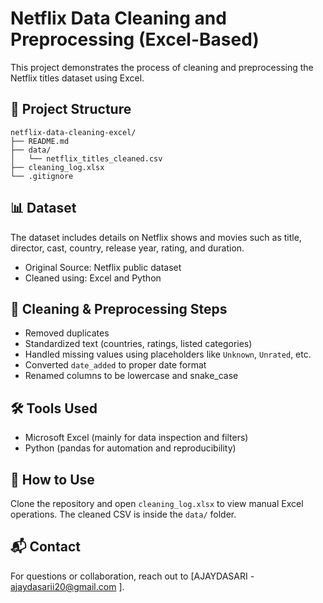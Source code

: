 
# Netflix Data Cleaning and Preprocessing (Excel-Based)

This project demonstrates the process of cleaning and preprocessing the Netflix titles dataset using Excel.

## 📁 Project Structure

```
netflix-data-cleaning-excel/
├── README.md
├── data/
│   └── netflix_titles_cleaned.csv
├── cleaning_log.xlsx
└── .gitignore
```

## 📊 Dataset

The dataset includes details on Netflix shows and movies such as title, director, cast, country, release year, rating, and duration.

- Original Source: Netflix public dataset
- Cleaned using: Excel and Python

## 🔧 Cleaning & Preprocessing Steps

- Removed duplicates
- Standardized text (countries, ratings, listed categories)
- Handled missing values using placeholders like `Unknown`, `Unrated`, etc.
- Converted `date_added` to proper date format
- Renamed columns to be lowercase and snake_case

## 🛠 Tools Used

- Microsoft Excel (mainly for data inspection and filters)
- Python (pandas for automation and reproducibility)

## 📂 How to Use

Clone the repository and open `cleaning_log.xlsx` to view manual Excel operations. The cleaned CSV is inside the `data/` folder.

## 📬 Contact

For questions or collaboration, reach out to [AJAYDASARI - ajaydasarii20@gmail.com ].

